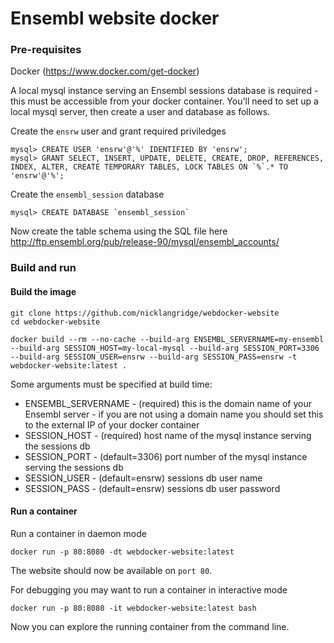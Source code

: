 # Ensembl website docker

### Pre-requisites

Docker (https://www.docker.com/get-docker)

A local mysql instance serving an Ensembl sessions database is required - this must be accessible from your docker container. You'll need to set up a local mysql server, then create a user and database as follows.

Create the `ensrw` user and grant required priviledges

```
mysql> CREATE USER 'ensrw'@'%' IDENTIFIED BY 'ensrw';
mysql> GRANT SELECT, INSERT, UPDATE, DELETE, CREATE, DROP, REFERENCES, INDEX, ALTER, CREATE TEMPORARY TABLES, LOCK TABLES ON `%`.* TO 'ensrw'@'%';
```

Create the `ensembl_session` database

```
mysql> CREATE DATABASE `ensembl_session`
```

Now create the table schema using the SQL file here http://ftp.ensembl.org/pub/release-90/mysql/ensembl_accounts/

### Build and run


#### Build the image

```
git clone https://github.com/nicklangridge/webdocker-website
cd webdocker-website

docker build --rm --no-cache --build-arg ENSEMBL_SERVERNAME=my-ensembl --build-arg SESSION_HOST=my-local-mysql --build-arg SESSION_PORT=3306 --build-arg SESSION_USER=ensrw --build-arg SESSION_PASS=ensrw -t webdocker-website:latest .
```

Some arguments must be specified at build time:
* ENSEMBL_SERVERNAME - (required) this is the domain name of your Ensembl server - if you are not using a domain name you should set this to the external IP of your docker container 
* SESSION_HOST - (required)  host name of the mysql instance serving the sessions db
* SESSION_PORT - (default=3306) port number of the mysql instance serving the sessions db
* SESSION_USER - (default=ensrw) sessions db user name
* SESSION_PASS - (default=ensrw) sessions db user password

#### Run a container

Run a container in daemon mode

```
docker run -p 80:8080 -dt webdocker-website:latest
```

The website should now be available on `port 80`.


For debugging you may want to run a container in interactive mode

```
docker run -p 80:8080 -it webdocker-website:latest bash
```

Now you can explore the running container from the command line.
